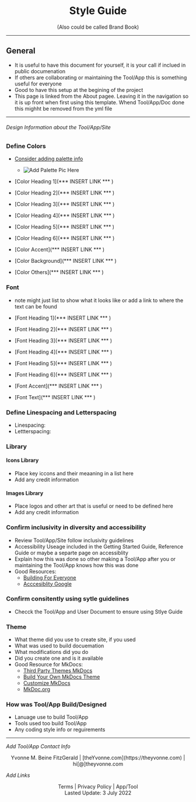 <h1 align="center">Style Guide</h1>
<p align="center">(Also could be called Brand Book)</p>

---

## General

- It is useful to have this document for yourself, it is your call if inclued in public documenation
- If others are collaborating or maintaining the Tool/App this is something useful for everyone
- Good to have this setup at the begining of the project
- This page is linked from the About pagee. Leaving it in the navigation so it is up front when first using this template.  Whend Tool/App/Doc done this mighht be removed from the yml file

---

###### _Design Information about the Tool/App/Site_  

### Define Colors
- [Consider adding palette info](https://coolors.co/)
   - <img
  src="/path/to/img.jpg"
  alt="Add Palette Pic Here"
  title="Optional title"
  style="display: inline-block; margin: 0 auto; max-width: 300px">

- [Color Heading 1](*** INSERT LINK *** )
- [Color Heading 2](*** INSERT LINK *** )
- [Color Heading 3](*** INSERT LINK *** )
- [Color Heading 4](*** INSERT LINK *** )
- [Color Heading 5](*** INSERT LINK *** )
- [Color Heading 6](*** INSERT LINK *** )

- [Color Accent](*** INSERT LINK *** )
- [Color Background](*** INSERT LINK *** )
- [Color Others](*** INSERT LINK *** )


### Font
- note might just list to show what it looks like or add a link to where the text can be found

- [Font Heading 1](*** INSERT LINK *** )
- [Font Heading 2](*** INSERT LINK *** )
- [Font Heading 3](*** INSERT LINK *** )
- [Font Heading 4](*** INSERT LINK *** )
- [Font Heading 5](*** INSERT LINK *** )
- [Font Heading 6](*** INSERT LINK *** )

- [Font Accent](*** INSERT LINK *** )
- [Font Text](*** INSERT LINK *** )

### Define Linespacing and Letterspacing 
  - Linespacing:
  - Lettterspacing: 

###  Library
#### Icons Library
  - Place key iccons and their meaaning in a list here
  - Add any credit information

####  Images Library
  - Place logos and other art that is useful or need to be defined here
  - Add any credit information

### Confirm inclusivity in diversity and accessibility
  - Review Tool/App/Site follow inclusivity guidelines 
  - Accessibility Useage included in the Getting Started Guide, Reference Guide or maybe a separte page on accessiblity
  - Explain how this was done so other making a Tool/App after you or maintaining the Tool/App knows how this was done
  - Good Resources:
    - [Building For Everyone](https://design.google/library/building-for-everyone/#:~:text=On%20our%20diversity%20and%20inclusion,of%20the%20users%20we%20serve.%E2%80%9D)
    - [Acccesiblity Google](https://www.google.com/accessibility/)

### Confirm consitently using sytle guidelines  
  - Checck the Tool/App and User Document to ensure using Stlye Guide

### Theme
  - What theme did you use to create site, if you used
  - What was used to build docuemation
  - What modifications did you do
  - Did you create one and is it available
  - Good Resource for MkDocs:
    - [Third Party Themes MkDocs](https://github.com/mkdocs/mkdocs/wiki/MkDocs-Themes)
    - [Build Your Own MkDocs Theme](https://www.mkdocs.org/dev-guide/themes/)
    - [Customize MkDocs](https://www.mkdocs.org/user-guide/customizing-your-theme/)
    - [MkDoc.org](https://www.mkdocs.org/)



### How was Tool/App Build/Designed 
  - Lanuage use to build Tool/App 
  - Tools used too build Tool/App
  - Any coding style info or reguirements



---
_Add Tool/App Contact Info_
<center>Yvonne M. Beine FitzGerald | [theYvonne.com](https://theyvonne.com) | hi[@]theyvonne.com </center>  

_Add Links_

<center>Terms | Privacy Policy | App/Tool </center>

<center>Lasted Update: 3 July 2022 </center>


